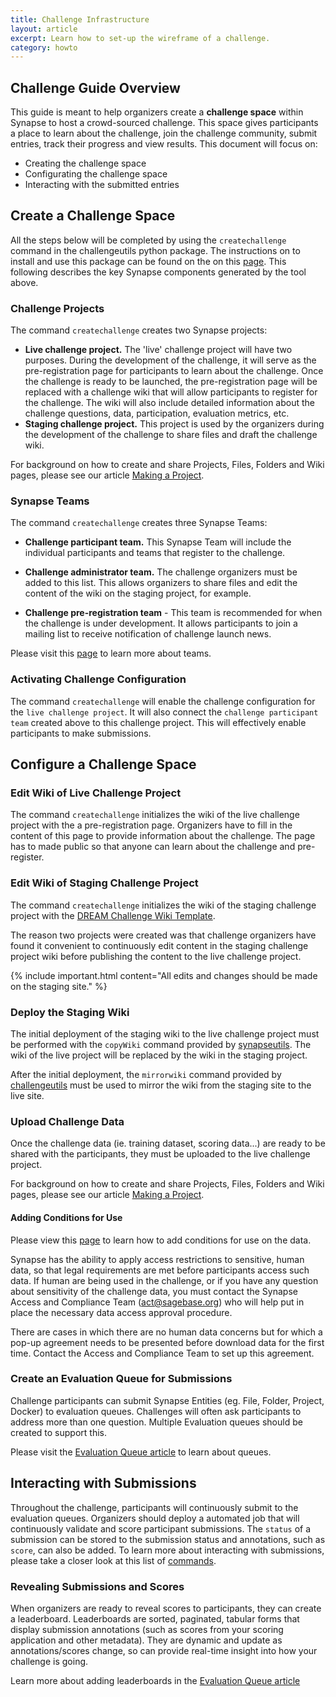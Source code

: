 ```yaml
---
title: Challenge Infrastructure
layout: article
excerpt: Learn how to set-up the wireframe of a challenge. 
category: howto
---
```



## Challenge Guide Overview

This guide is meant to help organizers create a **challenge space** within Synapse to host a crowd-sourced challenge.  This space gives participants a place to learn about the challenge, join the challenge community, submit entries, track their progress and view results.  This document will focus on:

* Creating the challenge space
* Configurating the challenge space
* Interacting with the submitted entries


## Create a Challenge Space

All the steps below will be completed by using the `createchallenge` command in the challengeutils python package.  The instructions on to install and use this package can be found on the on this [page](https://github.com/Sage-Bionetworks/challengeutils).  This following describes the key Synapse components generated by the tool above.


### Challenge Projects

The command `createchallenge` creates two Synapse projects:

- **Live challenge project.** The 'live' challenge project will have two purposes.  During the development of the challenge, it will serve as the pre-registration page for participants to learn about the challenge.  Once the challenge is ready to be launched, the pre-registration page will be replaced with a challenge wiki that will allow participants to register for the challenge.  The wiki will also include detailed information about the challenge questions, data, participation, evaluation metrics, etc.
- **Staging challenge project.** This project is used by the organizers during the development of the challenge to share files and draft the challenge wiki.

For background on how to create and share Projects, Files, Folders and Wiki pages, please see our article [Making a Project](/articles/making_a_project.html).


### Synapse Teams

The command `createchallenge` creates three Synapse Teams:

* **Challenge participant team.** This Synapse Team will include the individual participants and teams that register to the challenge.

* **Challenge administrator team.** The challenge organizers must be added to this list. This allows organizers to share files and edit the content of the wiki on the staging project, for example.

* **Challenge pre-registration team** - This team is recommended for when the challenge is under development.  It allows participants to join a mailing list to receive notification of challenge launch news.

Please visit this [page](/articles/teams.html) to learn more about teams.


### Activating Challenge Configuration

The command `createchallenge` will enable the challenge configuration for the `live challenge project`.  It will also connect the `challenge participant team` created above to this challenge project.  This will effectively enable participants to make submissions.


## Configure a Challenge Space


### Edit Wiki of Live Challenge Project

The command `createchallenge` initializes the wiki of the live challenge project with the a pre-registration page.   Organizers have to fill in the content of this page to provide information about the challenge.  The page has to made public so that anyone can learn about the challenge and pre-register.


### Edit Wiki of Staging Challenge Project

The command `createchallenge` initializes the wiki of the staging challenge project with the [DREAM Challenge Wiki Template](https://www.synapse.org/#!Synapse:syn18058986/wiki/). 

The reason two projects were created was that challenge organizers have found it convenient to continuously edit content in the staging challenge project wiki before publishing the content to the live challenge project.

{% include important.html content="All edits and changes should be made on the staging site." %}


### Deploy the Staging Wiki

The initial deployment of the staging wiki to the live challenge project must be performed with the `copyWiki` command provided by [synapseutils](https://github.com/Sage-Bionetworks/synapsePythonClient).  The wiki of the live project will be replaced by the wiki in the staging project.  

After the initial deployment, the `mirrorwiki` command provided by [challengeutils](https://github.com/Sage-Bionetworks/challengeutils) must be used to mirror the wiki from the staging site to the live site.


### Upload Challenge Data

Once the challenge data (ie. training dataset, scoring data...) are ready to be shared with the participants, they must be uploaded to the live challenge project.  

For background on how to create and share Projects, Files, Folders and Wiki pages, please see our article [Making a Project](/articles/making_a_project.html).


#### Adding Conditions for Use

Please view this [page](/articles/access_controls.html) to learn how to add conditions for use on the data.

Synapse has the ability to apply access restrictions to sensitive, human data, so that legal requirements are met before participants access such data.  If human are being used in the challenge, or if you have any question about sensitivity of the challenge data, you must contact the Synapse Access and Compliance Team (act@sagebase.org) who will help put in place the necessary data access approval procedure.  

There are cases in which there are no human data concerns but for which a pop-up agreement needs to be presented before download data for the first time.  Contact the Access and Compliance Team to set up this agreement. 


### Create an Evaluation Queue for Submissions

Challenge participants can submit Synapse Entities (eg. File, Folder, Project, Docker) to evaluation queues.  Challenges will often ask participants to address more than one question.  Multiple Evaluation queues should be created to support this.

Please visit the [Evaluation Queue article](/articles/evaluation_queues.html) to learn about queues.


## Interacting with Submissions

Throughout the challenge, participants will continuously submit to the evaluation queues.  Organizers should deploy a automated job that will continuously validate and score participant submissions.  The `status` of a submission can be stored to the submission status and annotations, such as `score`, can also be added. To learn more about interacting with submissions, please take a closer look at this list of [commands](https://python-docs.synapse.org/build/html/index.html#evaluations).  


### Revealing Submissions and Scores

When organizers are ready to reveal scores to participants, they can create a leaderboard. Leaderboards are sorted, paginated, tabular forms that display submission annotations (such as scores from your scoring application and other metadata). They are dynamic and update as annotations/scores change, so can provide real-time insight into how your challenge is going. 

Learn more about adding leaderboards in the [Evaluation Queue article](/articles/evaluation_queues.html)


